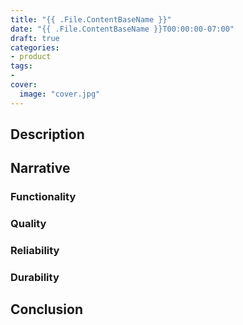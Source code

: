 ```yaml
---
title: "{{ .File.ContentBaseName }}"
date: "{{ .File.ContentBaseName }}T00:00:00-07:00"
draft: true
categories:
- product
tags:
- 
cover:
  image: "cover.jpg"
---
```


<!--more-->
## Description

## Narrative

### Functionality

### Quality

### Reliability

### Durability

## Conclusion
